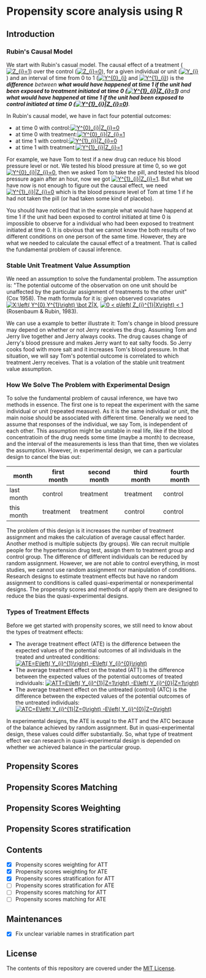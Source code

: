 # Propensity score analysis using R


## Introduction
### Rubin's Causal Model

We start with  Rubin's casual model. The causal effect of a treatment (<a href="https://www.codecogs.com/eqnedit.php?latex=\inline&space;Z_{i}=1" target="_blank"><img src="https://latex.codecogs.com/svg.latex?\inline&space;Z_{i}=1" title="Z_{i}=1" /></a>) over the control (<a href="https://www.codecogs.com/eqnedit.php?latex=\inline&space;Z_{i}=0" target="_blank"><img src="https://latex.codecogs.com/svg.latex?\inline&space;Z_{i}=0" title="Z_{i}=0" /></a>), for a given individual or unit (<a href="https://www.codecogs.com/eqnedit.php?latex=\inline&space;Y_{i}" target="_blank"><img src="https://latex.codecogs.com/svg.latex?\inline&space;Y_{i}" title="Y_{i}" /></a>) and an interval of time from 0 to 1 (<a href="https://www.codecogs.com/eqnedit.php?latex=\inline&space;Y^{0}_{i}" target="_blank"><img src="https://latex.codecogs.com/svg.latex?\inline&space;Y^{0}_{i}" title="Y^{0}_{i}" /></a> and <a href="https://www.codecogs.com/eqnedit.php?latex=\inline&space;Y^{1}_{i}" target="_blank"><img src="https://latex.codecogs.com/svg.latex?\inline&space;Y^{1}_{i}" title="Y^{1}_{i}" /></a>) is the ***difference** between **what would have happened at time 1 if the unit had been exposed to treatment initiated at time 0 (<a href="https://www.codecogs.com/eqnedit.php?latex=\inline&space;Y^{1}_{i}|Z_{i}=1" target="_blank"><img src="https://latex.codecogs.com/svg.latex?\inline&space;Y^{1}_{i}|Z_{i}=1" title="Y^{1}_{i}|Z_{i}=1" /></a>)** and **what would have happened at time 1 if the unit had been exposed to control initiated at time 0 (<a href="https://www.codecogs.com/eqnedit.php?latex=\inline&space;Y^{1}_{i}|Z_{i}=0" target="_blank"><img src="https://latex.codecogs.com/svg.latex?\inline&space;Y^{1}_{i}|Z_{i}=0" title="Y^{1}_{i}|Z_{i}=0" /></a>)**.*

In Rubin's causal model, we have in fact four potential outcomes: 
* at time 0 with control:<a href="https://www.codecogs.com/eqnedit.php?latex=\inline&space;Y^{0}_{i}|Z_{i}=0" target="_blank"><img src="https://latex.codecogs.com/svg.latex?\inline&space;Y^{0}_{i}|Z_{i}=0" title="Y^{0}_{i}|Z_{i}=0" /></a>
* at time 0 with treatment:<a href="https://www.codecogs.com/eqnedit.php?latex=\inline&space;Y^{0}_{i}|Z_{i}=1" target="_blank"><img src="https://latex.codecogs.com/svg.latex?\inline&space;Y^{0}_{i}|Z_{i}=1" title="Y^{0}_{i}|Z_{i}=1" /></a>
* at time 1 with control:<a href="https://www.codecogs.com/eqnedit.php?latex=\inline&space;Y^{1}_{i}|Z_{i}=0" target="_blank"><img src="https://latex.codecogs.com/svg.latex?\inline&space;Y^{1}_{i}|Z_{i}=0" title="Y^{1}_{i}|Z_{i}=0" /></a>
* at time 1 with treatment:<a href="https://www.codecogs.com/eqnedit.php?latex=\inline&space;Y^{1}_{i}|Z_{i}=1" target="_blank"><img src="https://latex.codecogs.com/svg.latex?\inline&space;Y^{1}_{i}|Z_{i}=1" title="Y^{1}_{i}|Z_{i}=1" /></a>

For example, we have Tom to test if a new drug can reduce his blood pressure level or not. We tested his blood pressure at time 0, so we got <a href="https://www.codecogs.com/eqnedit.php?latex=\inline&space;Y^{0}_{i}|Z_{i}=0" target="_blank"><img src="https://latex.codecogs.com/svg.latex?\inline&space;Y^{0}_{i}|Z_{i}=0" title="Y^{0}_{i}|Z_{i}=0" /></a>, then we asked Tom to take the pill, and tested his blood pressure again after an hour, now we got <a href="https://www.codecogs.com/eqnedit.php?latex=\inline&space;Y^{1}_{i}|Z_{i}=1" target="_blank"><img src="https://latex.codecogs.com/svg.latex?\inline&space;Y^{1}_{i}|Z_{i}=1" title="Y^{1}_{i}|Z_{i}=1" /></a>. But what we have now is not enough to figure out the causal effect, we need <a href="https://www.codecogs.com/eqnedit.php?latex=\inline&space;Y^{1}_{i}|Z_{i}=0" target="_blank"><img src="https://latex.codecogs.com/svg.latex?\inline&space;Y^{1}_{i}|Z_{i}=0" title="Y^{1}_{i}|Z_{i}=0" /></a> which is the blood pressure level of Tom at time 1 if he had not taken the pill (or had taken some kind of placebo).

You should have noticed that in the example what would have happend at time 1 if the unit had been exposed to control initiated at time 0 is impossible to observe for a individual who had been exposed to treatment initiated at time 0. It is obvious that we cannot know the both results of two different conditions on one person of the same time. However, they are what we needed to calculate the causal effect of a treatment. That is called the fundamental problem of causal inference. 

### Stable Unit Treatment Value Assumption

We need an assumption to solve the fundamental problem. The assumption is: "The potential outcome of the observation on one unit should be unaffected by the particular assignment of treatments to the other unit" (Cox 1958). The math formula for it is: given observed covariates <a href="https://www.codecogs.com/eqnedit.php?latex=\inline&space;X:\left(&space;Y^{0},Y^{1}\right)&space;\bot&space;Z|X" target="_blank"><img src="https://latex.codecogs.com/svg.latex?\inline&space;X:\left(&space;Y^{0},Y^{1}\right)&space;\bot&space;Z|X" title="X:\left( Y^{0},Y^{1}\right) \bot Z|X" /></a>, <a href="https://www.codecogs.com/eqnedit.php?latex=\inline&space;0&space;<&space;p\left(&space;Z_{i}^{1}|X\right)&space;<&space;1" target="_blank"><img src="https://latex.codecogs.com/svg.latex?\inline&space;0&space;<&space;p\left(&space;Z_{i}^{1}|X\right)&space;<&space;1" title="0 < p\left( Z_{i}^{1}|X\right) < 1" /></a> (Rosenbaum & Rubin, 1983).

We can use a example to better illustrate it: Tom's change in blood pressure may depend on whether or not Jerry receives the drug. Assuming Tom and Jerry live together and Jerry always cooks. The drug causes change of Jerry's blood pressure and makes Jerry want to eat salty foods. So Jerry cooks food with more salt and it increases Tom's blood pressure. In that situation, we will say Tom's potential outcome is correlated to which treatment Jerry receives. That is a volation of the stable unit treatment value assumption. 

### How We Solve The Problem with Experimental Design

To solve the fundamental problem of causal inference, we have two methods in essence. The first one is to repeat the experiment with the same individual or unit (repeated measure). As it is the same individual or unit, the main noise should be associated with different time. Generally we need to assume that responses of the individual, we say Tom, is independent of each other. This assumption might be unstable in real life, like if the blood concentratioin of the drug needs some time (maybe a month) to decrease, and the interval of the measurements is less than that time, then we violates the assumption. However, in experimental design, we can a particular design to cancel the bias out:

month | first month | second month | third month | fourth month
----- | ----------- | ------------ | ----------- | ------------
last month | control | treatment | treatment | control
this month | treatment | treatment | control | control

The problem of this design is it increases the number of treatment assignment and makes the calculation of average causal effect harder. Another method is multiple subjects (by groups). We can recruit multiple people for the hypertension drug test, assign them to treatment group and control group. The difference of different individuals can be reduced by random assignment.
However, we are not able to control everything, in most studies, we cannot use random assignment nor manipulation of conditions. Research designs to estimate treatment effects but have no random assignment to conditions is called quasi-experimental or nonexperimental designs. The propensity scores and methods of apply them are designed to reduce the bias the quasi-experimental designs.

### Types of Treatment Effects

Before we get started with propensity scores, we still need to know about the types of treatment effects:
* The average treatment effect (ATE) is the difference between the expected values of the potential outcomes of all individuals in the treated and untreated conditions: <a href="https://www.codecogs.com/eqnedit.php?latex=\inline&space;ATE=E\left(&space;Y_{i}^{1}\right)&space;-E\left(&space;Y_{i}^{0}\right)" target="_blank"><img src="https://latex.codecogs.com/svg.latex?\inline&space;ATE=E\left(&space;Y_{i}^{1}\right)&space;-E\left(&space;Y_{i}^{0}\right)" title="ATE=E\left( Y_{i}^{1}\right) -E\left( Y_{i}^{0}\right)" /></a>
* The average treatment effect on the treated (ATT) is the difference between the expected values of the potential outcomes of treated individuals: <a href="https://www.codecogs.com/eqnedit.php?latex=\inline&space;ATT=E\left(&space;Y_{i}^{1}|Z=1\right)&space;-E\left(&space;Y_{i}^{0}|Z=1\right)" target="_blank"><img src="https://latex.codecogs.com/svg.latex?\inline&space;ATT=E\left(&space;Y_{i}^{1}|Z=1\right)&space;-E\left(&space;Y_{i}^{0}|Z=1\right)" title="ATT=E\left( Y_{i}^{1}|Z=1\right) -E\left( Y_{i}^{0}|Z=1\right)" /></a>
* The average treatment effect on the untreated (control) (ATC) is the difference between the expected values of the potential outcomes of the untreated individuals: <a href="https://www.codecogs.com/eqnedit.php?latex=\inline&space;ATC=E\left(&space;Y_{i}^{1}|Z=0\right)&space;-E\left(&space;Y_{i}^{0}|Z=0\right)" target="_blank"><img src="https://latex.codecogs.com/svg.latex?\inline&space;ATC=E\left(&space;Y_{i}^{1}|Z=0\right)&space;-E\left(&space;Y_{i}^{0}|Z=0\right)" title="ATC=E\left( Y_{i}^{1}|Z=0\right) -E\left( Y_{i}^{0}|Z=0\right)" /></a>

In experimental designs, the ATE is euqal to the ATT and the ATC because of the balance achieved by random assignment. But in quasi-experimental design, these values could differ substantially. So, what type of treatment effect we can research in quasi-experimental design is depended on whether we achieved balance in the particular group.

## Propensity Scores

## Propensity Scores Matching

## Propensity Scores Weighting

## Propensity Scores stratification

## Contents
- [x] Propensity scores weighting for ATT
- [x] Propensity scores weighting for ATE
- [x] Propensity scores stratification for ATT
- [ ] Propensity scores stratification for ATE
- [ ] Propensity scores matching for ATT
- [ ] Propensity scores matching for ATE

## Maintenances
- [x] Fix unclear variable names in stratification part

## License
The contents of this repository are covered under the [MIT License](LICENSE).
